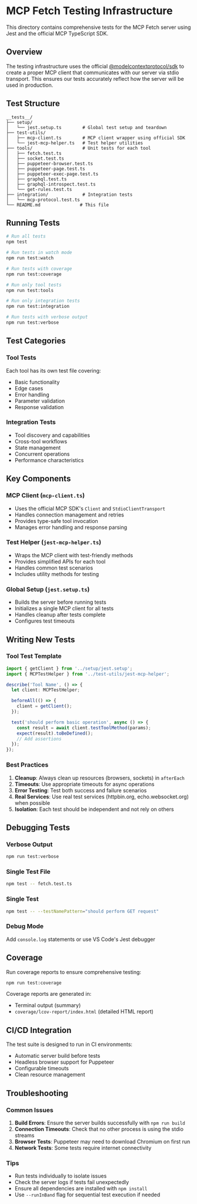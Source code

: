 # MCP Fetch Testing Infrastructure

This directory contains comprehensive tests for the MCP Fetch server using Jest and the official MCP TypeScript SDK.

## Overview

The testing infrastructure uses the official [@modelcontextprotocol/sdk](https://github.com/modelcontextprotocol/typescript-sdk) to create a proper MCP client that communicates with our server via stdio transport. This ensures our tests accurately reflect how the server will be used in production.

## Test Structure

```
__tests__/
├── setup/
│   └── jest.setup.ts        # Global test setup and teardown
├── test-utils/
│   ├── mcp-client.ts        # MCP client wrapper using official SDK
│   └── jest-mcp-helper.ts   # Test helper utilities
├── tools/                   # Unit tests for each tool
│   ├── fetch.test.ts
│   ├── socket.test.ts
│   ├── puppeteer-browser.test.ts
│   ├── puppeteer-page.test.ts
│   ├── puppeteer-exec-page.test.ts
│   ├── graphql.test.ts
│   ├── graphql-introspect.test.ts
│   └── get-rules.test.ts
├── integration/             # Integration tests
│   └── mcp-protocol.test.ts
└── README.md               # This file
```

## Running Tests

```bash
# Run all tests
npm test

# Run tests in watch mode
npm run test:watch

# Run tests with coverage
npm run test:coverage

# Run only tool tests
npm run test:tools

# Run only integration tests
npm run test:integration

# Run tests with verbose output
npm run test:verbose
```

## Test Categories

### Tool Tests
Each tool has its own test file covering:
- Basic functionality
- Edge cases
- Error handling
- Parameter validation
- Response validation

### Integration Tests
- Tool discovery and capabilities
- Cross-tool workflows
- State management
- Concurrent operations
- Performance characteristics

## Key Components

### MCP Client (`mcp-client.ts`)
- Uses the official MCP SDK's `Client` and `StdioClientTransport`
- Handles connection management and retries
- Provides type-safe tool invocation
- Manages error handling and response parsing

### Test Helper (`jest-mcp-helper.ts`)
- Wraps the MCP client with test-friendly methods
- Provides simplified APIs for each tool
- Handles common test scenarios
- Includes utility methods for testing

### Global Setup (`jest.setup.ts`)
- Builds the server before running tests
- Initializes a single MCP client for all tests
- Handles cleanup after tests complete
- Configures test timeouts

## Writing New Tests

### Tool Test Template
```typescript
import { getClient } from '../setup/jest.setup';
import { MCPTestHelper } from '../test-utils/jest-mcp-helper';

describe('Tool Name', () => {
  let client: MCPTestHelper;

  beforeAll(() => {
    client = getClient();
  });

  test('should perform basic operation', async () => {
    const result = await client.testToolMethod(params);
    expect(result).toBeDefined();
    // Add assertions
  });
});
```

### Best Practices
1. **Cleanup**: Always clean up resources (browsers, sockets) in `afterEach`
2. **Timeouts**: Use appropriate timeouts for async operations
3. **Error Testing**: Test both success and failure scenarios
4. **Real Services**: Use real test services (httpbin.org, echo.websocket.org) when possible
5. **Isolation**: Each test should be independent and not rely on others

## Debugging Tests

### Verbose Output
```bash
npm run test:verbose
```

### Single Test File
```bash
npm test -- fetch.test.ts
```

### Single Test
```bash
npm test -- --testNamePattern="should perform GET request"
```

### Debug Mode
Add `console.log` statements or use VS Code's Jest debugger

## Coverage

Run coverage reports to ensure comprehensive testing:
```bash
npm run test:coverage
```

Coverage reports are generated in:
- Terminal output (summary)
- `coverage/lcov-report/index.html` (detailed HTML report)

## CI/CD Integration

The test suite is designed to run in CI environments:
- Automatic server build before tests
- Headless browser support for Puppeteer
- Configurable timeouts
- Clean resource management

## Troubleshooting

### Common Issues

1. **Build Errors**: Ensure the server builds successfully with `npm run build`
2. **Connection Timeouts**: Check that no other process is using the stdio streams
3. **Browser Tests**: Puppeteer may need to download Chromium on first run
4. **Network Tests**: Some tests require internet connectivity

### Tips
- Run tests individually to isolate issues
- Check the server logs if tests fail unexpectedly
- Ensure all dependencies are installed with `npm install`
- Use `--runInBand` flag for sequential test execution if needed
